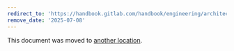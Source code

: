 ```yaml
---
redirect_to: 'https://handbook.gitlab.com/handbook/engineering/architecture/design-documents/runner_tokens/'
remove_date: '2025-07-08'
---
```


This document was moved to [another location](https://handbook.gitlab.com/handbook/engineering/architecture/design-documents/runner_tokens/).

<!-- This redirect file can be deleted after <2025-07-08>. -->
<!-- Redirects that point to other docs in the same project expire in three months. -->
<!-- Redirects that point to docs in a different project or site (for example, link is not relative and starts with `https:`) expire in one year. -->
<!-- Before deletion, see: https://docs.gitlab.com/ee/development/documentation/redirects.html -->
